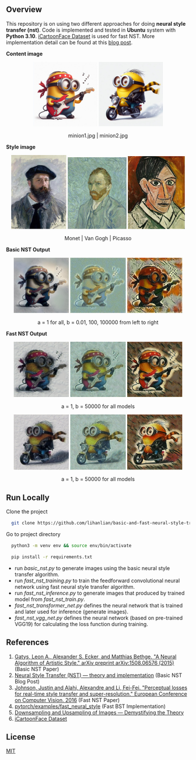
## Overview

This repository is on using two different approaches for doing **neural style transfer (nst)**. Code is implemented and tested in **Ubuntu** system with **Python 3.10**. [iCartoonFace Dataset](https://github.com/luxiangju-PersonAI/iCartoonFace) is used for fast NST. More implementation detail can be found at this [blog post](https://lihanlian.github.io/posts/blog4). 

**Content image**

<p align="center">
  <img alt="Image 1" src="/figs/input_content/minion1.jpg" width="35%" />
  <img alt="Image 2" src="/figs/input_content/minion2.jpg" width="35%" />
</p>
<p align="center">minion1.jpg | minion2.jpg</p>

**Style image**
<p align="center">
  <img alt="Image 1" src="figs/input_style/monet.jpg" width="30%" />
  <img alt="Image 2" src="/figs/input_style/van_gogh.jpg" width="32%" />
  <img alt="Image 3" src="/figs/input_style/picasso.jpg" width="31%" />
</p>
<p align="center">Monet | Van Gogh | Picasso</p>

**Basic NST Output**

<p align="center">
  <img alt="Image 1" src="figs/output_basic_nst/monet/minion1_a1b0.1_25000.jpg" width="30%" />
  <img alt="Image 2" src="figs/output_basic_nst/van_gogh/minion1_a1b100_25000.jpg" width="30%" />
  <img alt="Image 3" src="figs/output_basic_nst/picasso/minion1_a1b100000_25000.jpg" width="30%" />
</p>
<p align="center">a = 1 for all, b = 0.01, 100, 100000 from left to right</p>

**Fast NST Output**

<p align="center">
  <img alt="Image 1" src="figs/output_fast_nst/minion1_monet_a1b50000_e1.jpg" width="30%" />
  <img alt="Image 2" src="figs/output_fast_nst/minion1_van_gogh_a1b50000_e1.jpg" width="30%" />
  <img alt="Image 3" src="figs/output_fast_nst/minion1_picasso_a1b50000_e1.jpg" width="30%" />
</p>
<p align="center">a = 1, b = 50000 for all models</p>

<p align="center">
  <img alt="Image 1" src="figs/output_fast_nst/minion2_monet_a1b50000_e1.jpg" width="30%" />
  <img alt="Image 2" src="figs/output_fast_nst/minion2_van_gogh_a1b50000_e1.jpg" width="30%" />
  <img alt="Image 3" src="figs/output_fast_nst/minion2_picasso_a1b50000_e1.jpg" width="30%" />
</p>
<p align="center">a = 1, b = 50000 for all models</p>

## Run Locally

Clone the project

```bash
  git clone https://github.com/lihanlian/basic-and-fast-neural-style-transfer
```

Go to project directory

```bash
  python3 -m venv env && source env/bin/activate 
```
```bash
  pip install -r requirements.txt
```

 - run _basic_nst.py_ to generate images using the basic neural style transfer algorithm.
 - run _fast_nst_training.py_ to train the feedforward convolutional neural network using fast neural style transfer algorithm.
 - run _fast_nst_inference.py_ to generate images that produced by trained model from _fast_nst_train.py_.
 - _fast_nst_transformer_net.py_ defines the neural network that is trained and later used for inference (generate images).
 - _fast_nst_vgg_net.py_ defines the neural network (based on pre-trained VGG19) for calculating the loss function during training.

## References
 1. [Gatys, Leon A., Alexander S. Ecker, and Matthias Bethge. "A Neural Algorithm of Artistic Style." arXiv preprint arXiv:1508.06576 (2015)](https://arxiv.org/abs/1508.06576) (Basic NST Paper)
 2. [Neural Style Transfer (NST) — theory and implementation](https://medium.com/@ferlatti.aldo/neural-style-transfer-nst-theory-and-implementation-c26728cf969d) (Basic NST Blog Post)
 3. [Johnson, Justin and Alahi, Alexandre and Li, Fei-Fei. "Perceptual losses for real-time style transfer and super-resolution." European Conference on Computer Vision. 2016](https://arxiv.org/abs/1603.08155) (Fast NST Paper)
 4. [pytorch/examples/fast_neural_style](https://github.com/pytorch/examples/tree/main/fast_neural_style) (Fast BST Implementation)
 5. [Downsampling and Upsampling of Images — Demystifying the Theory](https://medium.com/analytics-vidhya/downsampling-and-upsampling-of-images-demystifying-the-theory-4ca7e21db24a)
 6. [iCartoonFace Dataset](https://github.com/luxiangju-PersonAI/iCartoonFace)


## License

[MIT](https://github.com/lihanlian/basic-and-fast-neural-style-transfer/blob/main/LICENSE)